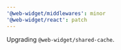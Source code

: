 ```yaml
---
'@web-widget/middlewares': minor
'@web-widget/react': patch
---
```


Upgrading `@web-widget/shared-cache`.
